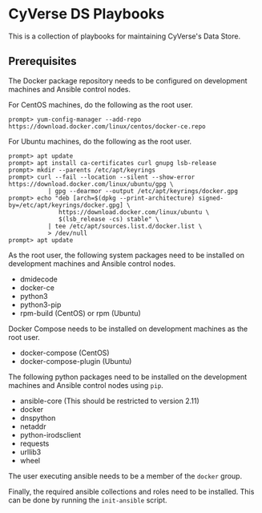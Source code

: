 # CyVerse DS Playbooks

This is a collection of playbooks for maintaining CyVerse's Data Store.

## Prerequisites

The Docker package repository needs to be configured on development machines and Ansible control
nodes.

For CentOS machines, do the following as the root user.

```console
prompt> yum-config-manager --add-repo https://download.docker.com/linux/centos/docker-ce.repo
```

For Ubuntu machines, do the following as the root user.

```console
prompt> apt update
prompt> apt install ca-certificates curl gnupg lsb-release
prompt> mkdir --parents /etc/apt/keyrings
prompt> curl --fail --location --silent --show-error https://download.docker.com/linux/ubuntu/gpg \
           | gpg --dearmor --output /etc/apt/keyrings/docker.gpg
prompt> echo "deb [arch=$(dpkg --print-architecture) signed-by=/etc/apt/keyrings/docker.gpg] \
              https://download.docker.com/linux/ubuntu \
              $(lsb_release -cs) stable" \
           | tee /etc/apt/sources.list.d/docker.list \
           > /dev/null
prompt> apt update
```

As the root user, the following system packages need to be installed on development machines and 
Ansible control nodes.

* dmidecode
* docker-ce
* python3
* python3-pip
* rpm-build (CentOS) or rpm (Ubuntu)

Docker Compose needs to be installed on development machines as the root user.

* docker-compose (CentOS)
* docker-compose-plugin (Ubuntu)

The following python packages need to be installed on the development machines and Ansible control
nodes using `pip`.

* ansible-core (This should be restricted to version 2.11)
* docker
* dnspython
* netaddr
* python-irodsclient
* requests
* urllib3
* wheel

The user executing ansible needs to be a member of the `docker` group.

Finally, the required ansible collections and roles need to be installed. This can be done by
running the `init-ansible` script.
